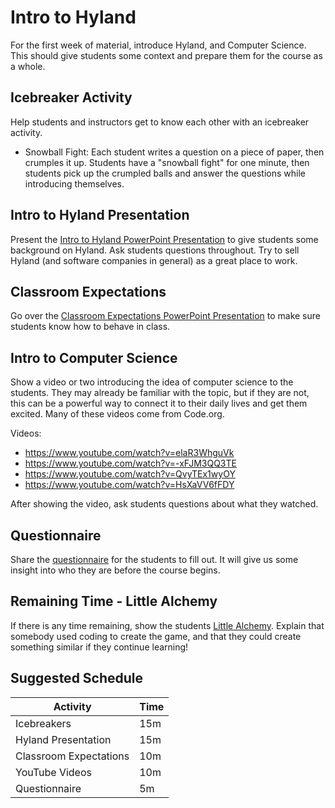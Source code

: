 # Intro to Hyland
For the first week of material, introduce Hyland, and Computer Science. This should give students some context and prepare them for the course as a whole.

## Icebreaker Activity
Help students and instructors get to know each other with an icebreaker activity.

- Snowball Fight: Each student writes a question on a piece of paper, then crumples it up. Students have a "snowball fight" for one minute, then students pick up the crumpled balls and answer the questions while introducing themselves.

## Intro to Hyland Presentation
Present the [Intro to Hyland PowerPoint Presentation](HylandPresentation.pptx) to give students some background on Hyland. Ask students questions throughout. Try to sell Hyland (and software companies in general) as a great place to work.

## Classroom Expectations
Go over the [Classroom Expectations PowerPoint Presentation](ClassroomExpectations.pptx) to make sure students know how to behave in class.

## Intro to Computer Science
Show a video or two introducing the idea of computer science to the students. They may already be familiar with the topic, but if they are not, this can be a powerful way to connect it to their daily lives and get them excited. Many of these videos come from Code.org.

Videos:
- https://www.youtube.com/watch?v=elaR3WhguVk
- https://www.youtube.com/watch?v=-xFJM3QQ3TE
- https://www.youtube.com/watch?v=QvyTEx1wyOY
- https://www.youtube.com/watch?v=HsXaVV6fFDY

After showing the video, ask students questions about what they watched.

## Questionnaire
Share the [questionnaire](https://forms.gle/aErAxixc21dv8mpK8) for the students to fill out. It will give us some insight into who they are before the course begins.

## Remaining Time - Little Alchemy
If there is any time remaining, show the students [Little Alchemy](https://littlealchemy.com). Explain that somebody used coding to create the game, and that they could create something similar if they continue learning!

## Suggested Schedule

| Activity | Time |
|-|-|
| Icebreakers | 15m |
| Hyland Presentation | 15m |
| Classroom Expectations | 10m |
| YouTube Videos | 10m |
| Questionnaire | 5m |